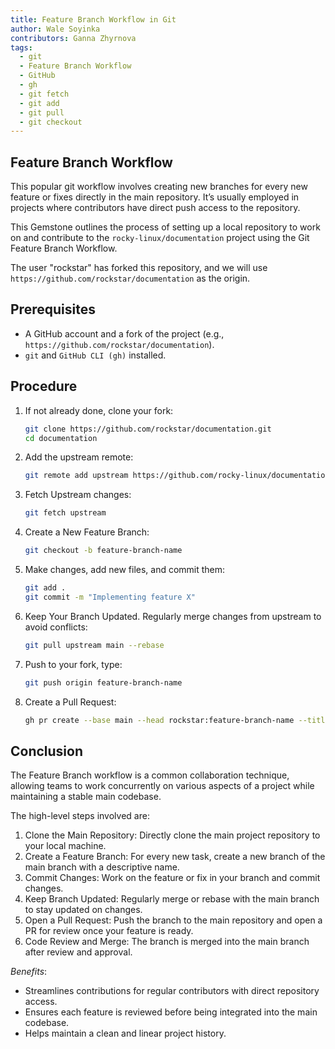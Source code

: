 ```yaml
---
title: Feature Branch Workflow in Git
author: Wale Soyinka
contributors: Ganna Zhyrnova
tags:
  - git
  - Feature Branch Workflow
  - GitHub
  - gh
  - git fetch
  - git add
  - git pull
  - git checkout
---
```


## Feature Branch Workflow

This popular git workflow involves creating new branches for every new feature or fixes directly in the main repository. 
It’s usually employed in projects where contributors have direct push access to the repository.

This Gemstone outlines the process of setting up a local repository to work on and contribute to the `rocky-linux/documentation` project using the Git Feature Branch Workflow. 

The user "rockstar" has forked this repository, and we will use `https://github.com/rockstar/documentation` as the origin.

## Prerequisites 

- A GitHub account and a fork of the project (e.g., `https://github.com/rockstar/documentation`).
- `git` and `GitHub CLI (gh)` installed.

## Procedure

1. If not already done, clone your fork:
   ```bash
   git clone https://github.com/rockstar/documentation.git
   cd documentation
   ```
2. Add the upstream remote:
   ```bash
   git remote add upstream https://github.com/rocky-linux/documentation.git
   ```
3. Fetch Upstream changes:
   ```bash
   git fetch upstream
   ```
4. Create a New Feature Branch:
   ```bash
   git checkout -b feature-branch-name
   ```
5. Make changes, add new files, and commit them:
   
     ```bash
     git add .
     git commit -m "Implementing feature X"
     ```
6. Keep Your Branch Updated. Regularly merge changes from upstream to avoid conflicts:
     ```bash
     git pull upstream main --rebase
     ```
7. Push to your fork, type:
   ```bash
   git push origin feature-branch-name
   ```
8. Create a Pull Request:
   ```bash
   gh pr create --base main --head rockstar:feature-branch-name --title "New Feature X" --body "Long Description of the feature"
   ```

## Conclusion

The Feature Branch workflow is a common collaboration technique, allowing teams to work concurrently on various aspects of a project while maintaining a stable main codebase. 

The high-level steps involved are:
   
1. Clone the Main Repository: Directly clone the main project repository to your local machine.
2. Create a Feature Branch: For every new task, create a new branch of the main branch with a descriptive name.
3. Commit Changes: Work on the feature or fix in your branch and commit changes.
4. Keep Branch Updated: Regularly merge or rebase with the main branch to stay updated on changes.
5. Open a Pull Request: Push the branch to the main repository and open a PR for review once your feature is ready.
6. Code Review and Merge: The branch is merged into the main branch after review and approval.

*Benefits*:

- Streamlines contributions for regular contributors with direct repository access.
- Ensures each feature is reviewed before being integrated into the main codebase.
- Helps maintain a clean and linear project history.
